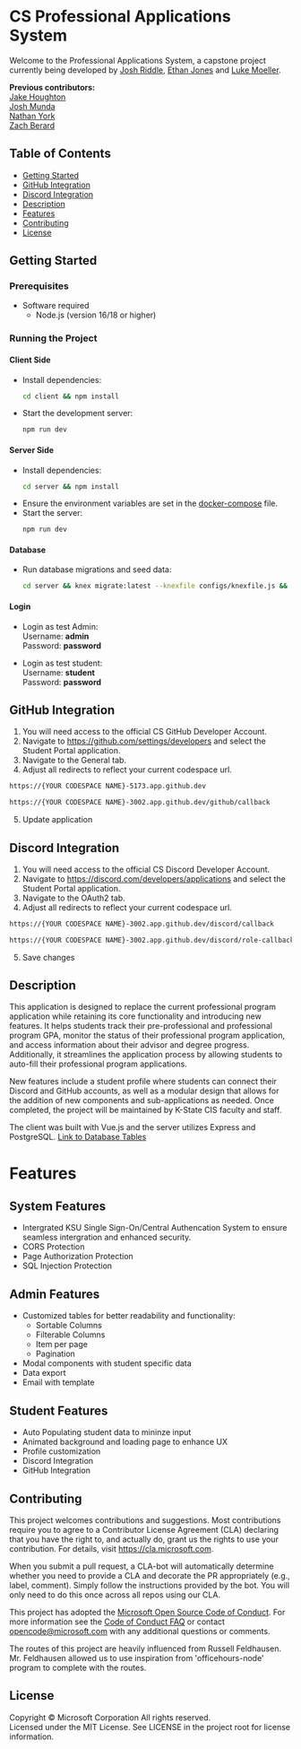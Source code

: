 # CS Professional Applications System
Welcome to the Professional Applications System, a capstone project currently being developed by [Josh Riddle](https://github.com/jriddle11), [Ethan Jones](https://github.com/Kalithar) and [Luke Moeller](https://github.com/LukeCMoeller).  
  
**Previous contributors:**  
[Jake Houghton](https://github.com/J-Houghton)  
[Josh Munda](https://github.com/josh-munda)  
[Nathan York](https://github.com/nafemage)  
[Zach Berard](https://github.com/zmberard)  

## Table of Contents

* [Getting Started](#getting-started)
* [GitHub Integration](#github-integration)
* [Discord Integration](#discord-integration)
* [Description](#description)
* [Features](#features)
* [Contributing](#contributing)
* [License](#license)

## Getting Started

### **Prerequisites** 
* Software required
    * Node.js (version 16/18 or higher)

### **Running the Project**  

#### **Client Side**  
- Install dependencies:  
  ```sh
  cd client && npm install
  ```
- Start the development server:  
  ```sh
  npm run dev
  ```

#### **Server Side**  
- Install dependencies:  
  ```sh
  cd server && npm install
  ```
- Ensure the environment variables are set in the [docker-compose](.devcontainer/docker-compose.yaml) file.
- Start the server:  
  ```sh
  npm run dev
  ```

#### **Database**  
- Run database migrations and seed data:  
  ```sh
  cd server && knex migrate:latest --knexfile configs/knexfile.js && knex seed:run --knexfile configs/knexfile.js
  ```

#### **Login**
- Login as test Admin:  
Username: **admin**  
Password: **password**  
  
- Login as test student:  
Username: **student**  
Password: **password**  

## GitHub Integration 
1. You will need access to the official CS GitHub Developer Account.
2. Navigate to https://github.com/settings/developers and select the Student Portal application.
3. Navigate to the General tab.
4. Adjust all redirects to reflect your current codespace url.
  ```sh
  https://{YOUR CODESPACE NAME}-5173.app.github.dev
  ```
  ```sh
  https://{YOUR CODESPACE NAME}-3002.app.github.dev/github/callback
  ```
5. Update application


## Discord Integration
1. You will need access to the official CS Discord Developer Account.
2. Navigate to https://discord.com/developers/applications and select the Student Portal application.
3. Navigate to the OAuth2 tab.
4. Adjust all redirects to reflect your current codespace url.
  ```sh
  https://{YOUR CODESPACE NAME}-3002.app.github.dev/discord/callback
  ```
  ```sh
  https://{YOUR CODESPACE NAME}-3002.app.github.dev/discord/role-callback
  ```
5. Save changes

## Description
 This application is designed to replace the current professional program application while retaining its core functionality and introducing new features. It helps students track their pre-professional and professional program GPA, monitor the status of their professional program application, and access information about their advisor and degree progress. Additionally, it streamlines the application process by allowing students to auto-fill their professional program applications.

 New features include a student profile where students can connect their Discord and GitHub accounts, as well as a modular design that allows for the addition of new components and sub-applications as needed. Once completed, the project will be maintained by K-State CIS faculty and staff.

 The client was built with Vue.js and the server utilizes Express and PostgreSQL. [Link to Database Tables](docs/diagrams/Database_Schema.pdf)
 
# Features
## System Features
  - Intergrated KSU Single Sign-On/Central Authencation System to ensure seamless intergration and enhanced security.  
 - CORS Protection
 - Page Authorization Protection 
 - SQL Injection Protection 

## Admin Features
  - Customized tables for better readability and functionality: 
    - Sortable Columns
    - Filterable Columns
    - Item per page
    - Pagination
  - Modal components with student specific data  
  - Data export
  - Email with template


## Student Features 
  - Auto Populating student data to mininze input
  - Animated background and loading page to enhance UX 
  - Profile customization
  - Discord Integration
  - GitHub Integration

## Contributing

This project welcomes contributions and suggestions.  Most contributions require you to agree to a
Contributor License Agreement (CLA) declaring that you have the right to, and actually do, grant us
the rights to use your contribution. For details, visit https://cla.microsoft.com.

When you submit a pull request, a CLA-bot will automatically determine whether you need to provide
a CLA and decorate the PR appropriately (e.g., label, comment). Simply follow the instructions
provided by the bot. You will only need to do this once across all repos using our CLA.

This project has adopted the [Microsoft Open Source Code of Conduct](https://opensource.microsoft.com/codeofconduct/).
For more information see the [Code of Conduct FAQ](https://opensource.microsoft.com/codeofconduct/faq/) or
contact [opencode@microsoft.com](mailto:opencode@microsoft.com) with any additional questions or comments.

The routes of this project are heavily influenced from Russell Feldhausen. Mr. Feldhausen allowed us to use inspiration from 'officehours-node' program to complete with the routes.

## License

Copyright © Microsoft Corporation All rights reserved.<br />
Licensed under the MIT License. See LICENSE in the project root for license information.
